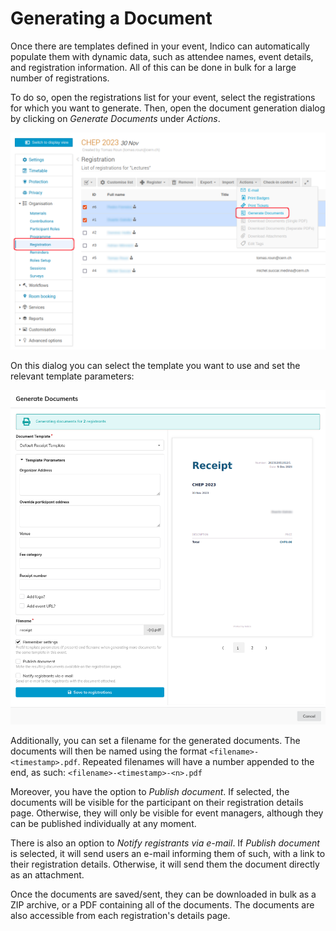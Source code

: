 
# Generating a Document

Once there are templates defined in your event, Indico can automatically populate them with dynamic data, such as attendee names, event details, and registration information. All of this can be done in bulk for a large number of registrations.

To do so, open the registrations list for your event, select the registrations for which you want to generate. Then, open the document generation dialog by clicking on _Generate Documents_ under _Actions_.

![](../assets/document_templates/generate.png)

On this dialog you can select the template you want to use and set the relevant template parameters:

![](../assets/document_templates/generate2.png)

Additionally, you can set a filename for the generated documents. The documents will then be named using the format `<filename>-<timestamp>.pdf`. Repeated filenames will have a number appended to the end, as such: `<filename>-<timestamp>-<n>.pdf`

Moreover, you have the option to _Publish document_. If selected, the documents will be visible for the participant on their registration details page. Otherwise, they will only be visible for event managers, although they can be published individually at any moment.

There is also an option to _Notify registrants via e-mail_. If _Publish document_ is selected, it will send users an e-mail informing them of such, with a link to their registration details. Otherwise, it will send them the document directly as an attachment.

Once the documents are saved/sent, they can be downloaded in bulk as a ZIP archive, or a PDF containing all of the documents. The documents are also accessible from each registration's details page.
